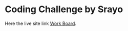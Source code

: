 # Coding Challenge by Srayo

Here the live site link [Work Board](https://coding-challenge-srayo.netlify.app/).